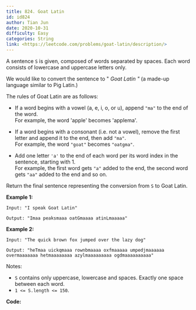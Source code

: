 ```yaml
---
title: 824. Goat Latin
id: id824
author: Tian Jun
date: 2020-10-31
difficulty: Easy
categories: String
link: <https://leetcode.com/problems/goat-latin/description/>
---
```


A sentence `S` is given, composed of words separated by spaces. Each word
consists of lowercase and uppercase letters only.

We would like to convert the sentence to " _Goat Latin "_ (a made-up language
similar to Pig Latin.)

The rules of Goat Latin are as follows:

  * If a word begins with a vowel (a, e, i, o, or u), append `"ma"` to the end of the word.  
For example, the word 'apple' becomes 'applema'.  


  * If a word begins with a consonant (i.e. not a vowel), remove the first letter and append it to the end, then add `"ma"`.  
For example, the word `"goat"` becomes `"oatgma"`.  


  * Add one letter `'a'` to the end of each word per its word index in the sentence, starting with 1.  
For example, the first word gets `"a"` added to the end, the second word gets
`"aa"` added to the end and so on.

Return the final sentence representing the conversion from `S` to Goat Latin.



**Example 1:**
            
	Input: "I speak Goat Latin"    
	Output: "Imaa peaksmaaa oatGmaaaa atinLmaaaaa"    

**Example 2:**
            
	Input: "The quick brown fox jumped over the lazy dog"    
	Output: "heTmaa uickqmaaa rownbmaaaa oxfmaaaaa umpedjmaaaaaa overmaaaaaaa hetmaaaaaaaa azylmaaaaaaaaa ogdmaaaaaaaaaa"    



Notes:

  * `S` contains only uppercase, lowercase and spaces. Exactly one space between each word.
  * `1 <= S.length <= 150`.


**Code:**
